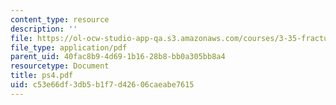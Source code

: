 ```yaml
---
content_type: resource
description: ''
file: https://ol-ocw-studio-app-qa.s3.amazonaws.com/courses/3-35-fracture-and-fatigue-fall-2003/c53e66df3db5b1f7d42606caeabe7615_ps4.pdf
file_type: application/pdf
parent_uid: 40fac8b9-4d69-1b16-28b8-bb0a305bb8a4
resourcetype: Document
title: ps4.pdf
uid: c53e66df-3db5-b1f7-d426-06caeabe7615
---
```

